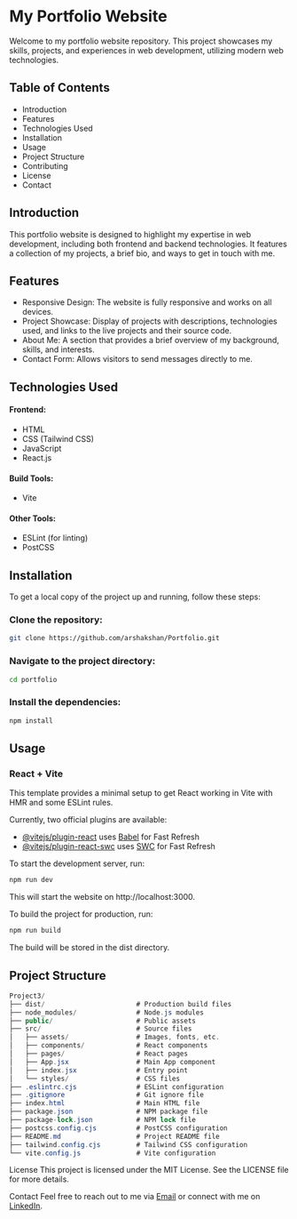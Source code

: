 # My Portfolio Website
Welcome to my portfolio website repository. This project showcases my skills, projects, and experiences in web development, utilizing modern web technologies.

## Table of Contents
- Introduction
- Features
- Technologies Used
- Installation
- Usage
- Project Structure
- Contributing
- License
- Contact

## Introduction
This portfolio website is designed to highlight my expertise in web development, including both frontend and backend technologies. It features a collection of my projects, a brief bio, and ways to get in touch with me.

## Features
- Responsive Design: The website is fully responsive and works on all devices.
- Project Showcase: Display of projects with descriptions, technologies used, and links to the live projects and their source code.
- About Me: A section that provides a brief overview of my background, skills, and interests.
- Contact Form: Allows visitors to send messages directly to me.

## Technologies Used

#### Frontend:
- HTML
- CSS (Tailwind CSS)
- JavaScript
- React.js

#### Build Tools:
- Vite

#### Other Tools:
- ESLint (for linting)
- PostCSS

## Installation

To get a local copy of the project up and running, follow these steps:

### Clone the repository:

```bash
git clone https://github.com/arshakshan/Portfolio.git
```

### Navigate to the project directory:

```bash
cd portfolio
```

### Install the dependencies:

```bash
npm install
```

## Usage

### React + Vite

This template provides a minimal setup to get React working in Vite with HMR and some ESLint rules.

Currently, two official plugins are available:

- [@vitejs/plugin-react](https://github.com/vitejs/vite-plugin-react/blob/main/packages/plugin-react/README.md) uses [Babel](https://babeljs.io/) for Fast Refresh
- [@vitejs/plugin-react-swc](https://github.com/vitejs/vite-plugin-react-swc) uses [SWC](https://swc.rs/) for Fast Refresh

To start the development server, run:

```bash
npm run dev
```

This will start the website on http://localhost:3000.

To build the project for production, run:

```bash
npm run build
```

The build will be stored in the dist directory.



## Project Structure
```csharp
Project3/
├── dist/                       # Production build files
├── node_modules/               # Node.js modules
├── public/                     # Public assets
├── src/                        # Source files
│   ├── assets/                 # Images, fonts, etc.
│   ├── components/             # React components
│   ├── pages/                  # React pages
│   ├── App.jsx                 # Main App component
│   ├── index.jsx               # Entry point
│   └── styles/                 # CSS files
├── .eslintrc.cjs               # ESLint configuration
├── .gitignore                  # Git ignore file
├── index.html                  # Main HTML file
├── package.json                # NPM package file
├── package-lock.json           # NPM lock file
├── postcss.config.cjs          # PostCSS configuration
├── README.md                   # Project README file
├── tailwind.config.cjs         # Tailwind CSS configuration
└── vite.config.js              # Vite configuration
```

License
This project is licensed under the MIT License. See the LICENSE file for more details.

Contact
Feel free to reach out to me via [Email](arshakshan@gmail.com) or connect with me on [LinkedIn](https://www.linkedin.com/in/arshak-shan-shajahan/).

